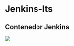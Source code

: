 # Jenkins-lts

## Contenedor Jenkins

<img src="https://upload.wikimedia.org/wikipedia/commons/thumb/e/e3/Jenkins_logo_with_title.svg/1280px-Jenkins_logo_with_title.svg.png">
